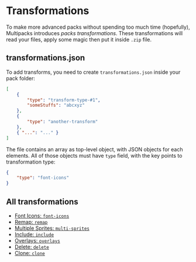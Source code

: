 # Transformations
To make more advanced packs without spending too much time (hopefully), Multipacks introduces _packs transformations_. These transformations will read your files, apply some magic then put it inside ``.zip`` file.

## transformations.json
To add transforms, you need to create ``transformations.json`` inside your pack folder:

```json
[
    {
        "type": "transform-type-#1",
        "someStuffs": "abcxyz"
    },
    {
        "type": "another-transform"
    },
    { "...": "..." }
]
```

The file contains an array as top-level object, with JSON objects for each elements. All of those objects must have ``type`` field, with the key points to transformation type:

```json
{
    "type": "font-icons"
}
```

## All transformations
- [Font Icons: ``font-icons``](font-icons.md)
- [Remap: ``remap``](remap.md)
- [Multiple Sprites: ``multi-sprites``](multisprites.md)
- [Include: ``include``](include.md)
- [Overlays: ``overlays``](overlays.md)
- [Delete: ``delete``](delete.md)
- [Clone: ``clone``](clone.md)
